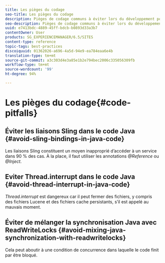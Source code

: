 ```yaml
---
title: Les pièges du codage
seo-title: Les pièges du codage
description: Pièges de codage communs à éviter lors du développement pour AEM
seo-description: Pièges de codage communs à éviter lors du développement pour AEM
uuid: e7413bdc-4889-45ff-bdcb-b0893d33a3b7
contentOwner: User
products: SG_EXPERIENCEMANAGER/6.5/SITES
content-type: reference
topic-tags: best-practices
discoiquuid: 01362026-a696-4a5d-94e9-ea784eaa6e4b
translation-type: tm+mt
source-git-commit: a3c303d4e3a85e1b2e794bec2006c335056309fb
workflow-type: tm+mt
source-wordcount: '99'
ht-degree: 94%

---
```



# Les pièges du codage{#code-pitfalls}

## Éviter les liaisons Sling dans le code Java {#avoid-sling-bindings-in-java-code}

Les liaisons Sling constituent un moyen inapproprié d’accéder à un service dans 90 % des cas. À la place, il faut utiliser les annotations *@Reference* ou *@Inject*.

## Eviter Thread.interrupt dans le code Java {#avoid-thread-interrupt-in-java-code}

*Thread.interrupt* est dangereux car il peut fermer des fichiers, y compris des fichiers Lucene et des fichiers cache persistants, s’il est appelé au mauvais moment.

## Éviter de mélanger la synchronisation Java avec ReadWriteLocks {#avoid-mixing-java-synchronization-with-readwritelocks}

Cela peut aboutir à une condition de concurrence dans laquelle le code finit par être bloqué.
